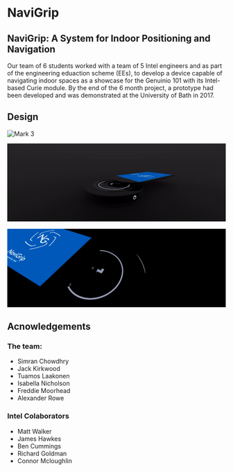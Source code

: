 # NaviGrip
## NaviGrip: A System for Indoor Positioning and Navigation

Our team of 6 students worked with a team of 5 Intel engineers and as part of the engineering eduaction scheme (EEs), to develop a device capable of navigating indoor spaces as a showcase for the Genuinio 101 with its Intel-based Curie module. By the end of the 6 month project, a prototype had been developed and was demonstrated at the University of Bath in 2017.

## Design

![Mark 3](./animations/output.gif)

![Mark 3](./animations/output3.gif)

![Mark 3](./animations/output2.gif)

## Acnowledgements

### The team:

- Simran Chowdhry
- Jack Kirkwood
- Tuamos Laakonen
- Isabella Nicholson
- Freddie Moorhead
- Alexander Rowe

### Intel Colaborators

- Matt Walker
- James Hawkes
- Ben Cummings
- Richard Goldman
- Connor Mcloughlin
